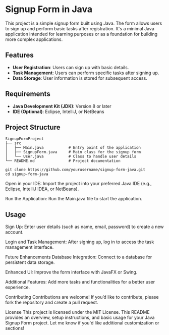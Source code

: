 # Signup Form in Java
This project is a simple signup form built using Java. The form allows users to sign up and perform basic tasks after registration. It's a minimal Java application intended for learning purposes or as a foundation for building more complex applications.
## Features
- **User Registration**: Users can sign up with basic details.
- **Task Management**: Users can perform specific tasks after signing up.
- **Data Storage**: User information is stored for subsequent access.
## Requirements
- **Java Development Kit (JDK)**: Version 8 or later
- **IDE (Optional)**: Eclipse, IntelliJ, or NetBeans
## Project Structure
```plaintext
SignupFormProject
├── src
│   ├── Main.java           # Entry point of the application
│   ├── SignupForm.java     # Main class for the signup form
│   └── User.java           # Class to handle user details
└── README.md               # Project documentation

git clone https://github.com/yourusername/signup-form-java.git
cd signup-form-java
```
Open in your IDE: Import the project into your preferred Java IDE (e.g., Eclipse, IntelliJ IDEA, or NetBeans).

Run the Application: Run the Main.java file to start the application.
## Usage
Sign Up: Enter user details (such as name, email, password) to create a new account.

Login and Task Management: After signing up, log in to access the task management interface.

Future Enhancements Database Integration: Connect to a database for persistent data storage.

Enhanced UI: Improve the form interface with JavaFX or Swing.

Additional Features: Add more tasks and functionalities for a better user experience.

Contributing Contributions are welcome! If you’d like to contribute, please fork the repository and create a pull request.

License This project is licensed under the MIT License.
This README provides an overview, setup instructions, and basic usage for your Java Signup Form project. Let me know if you'd like additional customization or sections!
